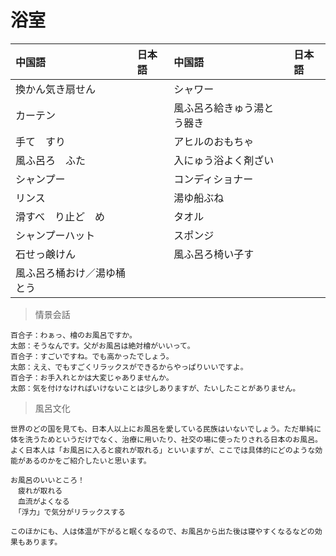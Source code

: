 # 浴室

| 中国語        | 日本語 | 中国語        | 日本語 |
| :------------ | :----- | :------------ | :----- |
| <ruby>換かん気き扇せん</ruby> |        | <ruby>シャワー</ruby> |        |
| <ruby>カーテン</ruby> |        | <ruby>風ふ呂ろ給きゅう湯とう器き</ruby> |        |
| <ruby>手て　すり</ruby> |        | <ruby>アヒルのおもちゃ</ruby> |        |
| <ruby>風ふ呂ろ　ふた</ruby> |        | <ruby>入にゅう浴よく剤ざい</ruby> |        |
| <ruby>シャンプー</ruby> |        | <ruby>コンディショナー</ruby> |        |
| <ruby>リンス</ruby> |        | <ruby>湯ゆ船ぶね</ruby> |        |
| <ruby>滑すべ　り止ど　め</ruby> |        | <ruby>タオル</ruby> |        |
| <ruby>シャンプーハット</ruby> |        | <ruby>スポンジ</ruby> |        |
| <ruby>石せっ鹸けん</ruby> |        | <ruby>風ふ呂ろ椅い子す</ruby> |        |
| <ruby>風ふ呂ろ桶おけ／湯ゆ桶とう</ruby> |        |  |        |

> 情景会話

```text
百合子：わぁっ、檜のお風呂ですか。
太郎：そうなんです。父がお風呂は絶対檜がいいって。
百合子：すごいですね。でも高かったでしょう。
太郎：ええ、でもすごくリラックスができるからやっぱりいいですよ。
百合子：お手入れとかは大変じゃありませんか。
太郎：気を付けなければいけないことは少しありますが、たいしたことがありません。
```

> 風呂文化

```text
世界のどの国を見ても、日本人以上にお風呂を愛している民族はいないでしょう。ただ単純に体を洗うためというだけでなく、治療に用いたり、社交の場に使ったりされる日本のお風呂。よく日本人は「お風呂に入ると疲れが取れる」といいますが、ここでは具体的にどのような効能があるのかをご紹介したいと思います。

お風呂のいいところ！
　疲れが取れる
　血流がよくなる
　「浮力」で気分がリラックスする

このほかにも、人は体温が下がると眠くなるので、お風呂から出た後は寝やすくなるなどの効果もあります。
```
